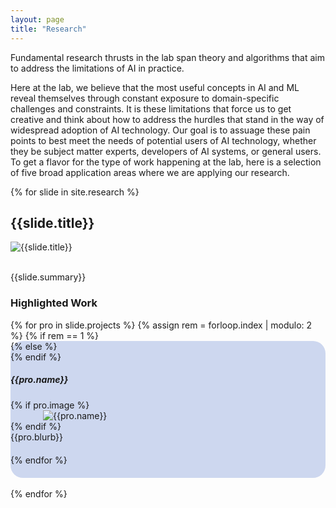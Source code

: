 ```yaml
---
layout: page
title: "Research"
---
```


Fundamental research thrusts in the lab span theory and algorithms that aim to address the limitations of AI in practice.


Here at the lab, we believe that the most useful concepts in AI and ML reveal themselves through constant exposure to domain-specific challenges and constraints.
It is these limitations that force us to get creative and think about how to address the hurdles that stand in the way of widespread adoption of AI technology.
Our goal is to assuage these pain points to best meet the needs of potential users of AI technology, whether they be subject matter experts, developers of AI systems, or general users.
To get a flavor for the type of work happening at the lab, here is a selection of five broad application areas where we are applying our research.

{% for slide in site.research %}
<div class="row checker research-container" style="margin:auto;justify-content:center;width:100%;max-width:1000px">
  <h2 class="research-title">{{slide.title}}</h2>
  <img src="{{slide.splash | relative_url}}" alt="{{slide.title}}">
  <p><br/>{{slide.summary}}</p>
  <h3 class="highlighted-work-title">Highlighted Work</h3>
  {% for pro in slide.projects %}
  {% assign rem = forloop.index | modulo: 2 %}
    {% if rem == 1 %}
      <div class="row" style="background-color:#cdd7ef;padding-bottom:20px;border-radius:20px">
    {% else %}
      <div class="row" style="padding-bottom:20px">
    {% endif %}
      <h5 class="pro-name">{{pro.name}}</h5>
      {% if pro.image %}
      <div class="row" style="margin:0 auto;width:100%;max-width:400px">
        <img src="{{pro.image | relative_url}}" alt="{{pro.name}}" class="research-img">
      </div>
      {% endif %}
      <div class="row pro-blurb" style="width:100%">
        {{pro.blurb}}
      </div>
    </div>
  {% endfor %}
</div>
<div>
&nbsp;
</div>
{% endfor %}
